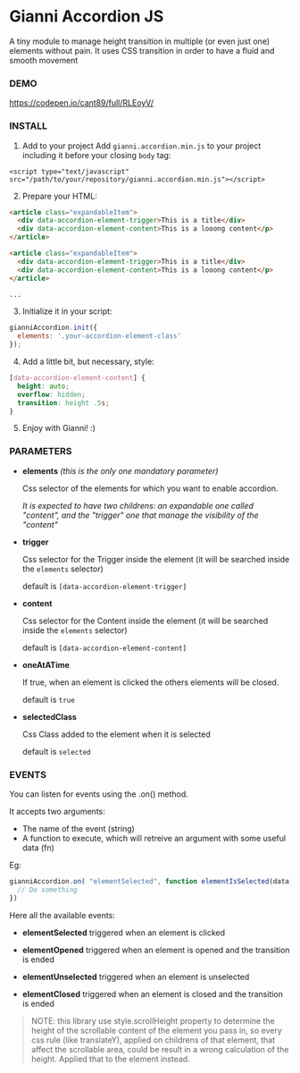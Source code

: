 # Gianni Accordion JS
A tiny module to manage height transition in multiple (or even just one) elements without pain.
It uses CSS transition in order to have a fluid and smooth movement

### DEMO
https://codepen.io/cant89/full/RLEoyV/

### INSTALL

1. Add to your project
Add <code>gianni.accordion.min.js</code> to your project including it before your closing <code>body</code> tag:
```
<script type="text/javascript" src="/path/to/your/repository/gianni.accordion.min.js"></script>
```

2. Prepare your HTML:
```html
<article class="expandableItem">
  <div data-accordion-element-trigger>This is a title</div>
  <div data-accordion-element-content>This is a looong content</p>
</article>

<article class="expandableItem">
  <div data-accordion-element-trigger>This is a title</div>
  <div data-accordion-element-content>This is a looong content</p>
</article>

...
```

3. Initialize it in your script:
```javascript
gianniAccordion.init({
  elements: '.your-accordion-element-class'
});
```

4. Add a little bit, but necessary, style:
```css
[data-accordion-element-content] {
  height: auto;
  overflow: hidden;
  transition: height .5s;
}
```

5. Enjoy with Gianni! :)

### PARAMETERS

* __elements__ *(this is the only one mandatory parameter)*

  Css selector of the elements for which you want to enable accordion.

  *It is expected to have two childrens: an expandable one called "content", and the "trigger" one that manage the visibility of the "content"*

* __trigger__

  Css selector for the Trigger inside the element (it will be searched inside the <code>elements</code> selector)

  default is <code>[data-accordion-element-trigger]</code>

* __content__

  Css selector for the Content inside the element (it will be searched inside the <code>elements</code> selector)
  
  default is <code>[data-accordion-element-content]</code>

* __oneAtATime__

  If true, when an element is clicked the others elements will be closed.

  default is <code>true</code>

* __selectedClass__

  Css Class added to the element when it is selected
  
  default is <code>selected</code>
    
 
### EVENTS

You can listen for events using the .on() method.

It accepts two arguments:
  * The name of the event (string)
  * A function to execute, which will retreive an argument with some useful data (fn)
  
Eg:
```javascript
gianniAccordion.on( "elementSelected", function elementIsSelected(data){ 
  // Do something 
})
```
Here all the available events:

* __elementSelected__
  triggered when an element is clicked

* __elementOpened__
  triggered when an element is opened and the transition is ended

* __elementUnselected__
  triggered when an element is unselected

* __elementClosed__
  triggered when an element is closed and the transition is ended


> NOTE: this library use style.scrollHeight property to determine the height of the scrollable content of the element you pass in, so every css rule (like translateY), applied on childrens of that element, that affect the scrollable area, could be result in a wrong calculation of the height. Applied that to the element instead.
